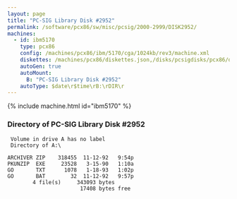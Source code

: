```yaml
---
layout: page
title: "PC-SIG Library Disk #2952"
permalink: /software/pcx86/sw/misc/pcsig/2000-2999/DISK2952/
machines:
  - id: ibm5170
    type: pcx86
    config: /machines/pcx86/ibm/5170/cga/1024kb/rev3/machine.xml
    diskettes: /machines/pcx86/diskettes.json,/disks/pcsigdisks/pcx86/diskettes.json
    autoGen: true
    autoMount:
      B: "PC-SIG Library Disk #2952"
    autoType: $date\r$time\rB:\rDIR\r
---
```


{% include machine.html id="ibm5170" %}

### Directory of PC-SIG Library Disk #2952

     Volume in drive A has no label
     Directory of A:\

    ARCHIVER ZIP    318455  11-12-92   9:54p
    PKUNZIP  EXE     23528   3-15-90   1:10a
    GO       TXT      1078   1-18-93   1:02p
    GO       BAT        32  11-12-92   9:57p
            4 file(s)     343093 bytes
                           17408 bytes free

